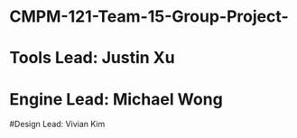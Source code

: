 # CMPM-121-Team-15-Group-Project-

# Tools Lead: Justin Xu
# Engine Lead: Michael Wong
#Design Lead: Vivian Kim
